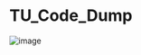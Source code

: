 # TU_Code_Dump


![image](https://user-images.githubusercontent.com/91593275/200918496-4b9e68ef-aae0-4871-ae60-fa2dcb04e588.png)
